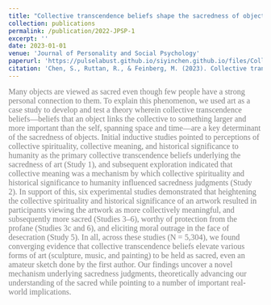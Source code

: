 ```yaml
---
title: "Collective transcendence beliefs shape the sacredness of objects: The case of art"
collection: publications
permalink: /publication/2022-JPSP-1
excerpt: ''
date: 2023-01-01
venue: 'Journal of Personality and Social Psychology'
paperurl: 'https://pulselabust.github.io/siyinchen.github.io/files/Collective Transcendence Beliefs Shape the Sacredness of Objects_ The Case of Art.pdf'
citation: 'Chen, S., Ruttan, R., & Feinberg, M. (2023). Collective transcendence beliefs shape the sacredness of objects: The case of art. <i>Journal of Personality and Social Psychology, 124(3)</i>, 521-543.'
---
```


<font color=gray size=3 face="calibri">Many objects are viewed as sacred even though few people have a strong personal connection to them. To explain this phenomenon, we used art as a case study to develop and test a theory wherein collective transcendence beliefs—beliefs that an object links the collective to something larger and more important than the self, spanning space and time—are a key determinant of the sacredness of objects. Initial inductive studies pointed to perceptions of collective spirituality, collective meaning, and historical significance to humanity as the primary collective transcendence beliefs underlying the sacredness of art (Study 1), and subsequent exploration indicated that collective meaning was a mechanism by which collective spirituality and historical significance to humanity influenced sacredness judgments (Study 2). In support of this, six experimental studies demonstrated that heightening the collective spirituality and historical significance of an artwork resulted in participants viewing the artwork as more collectively meaningful, and subsequently more sacred (Studies 3–6), worthy of protection from the profane (Studies 3c and 6), and eliciting moral outrage in the face of desecration (Study 5). In all, across these studies (N = 5,304), we found converging evidence that collective transcendence beliefs elevate various forms of art (sculpture, music, and painting) to be held as sacred, even an amateur sketch done by the first author. Our findings uncover a novel mechanism underlying sacredness judgments, theoretically advancing our understanding of the sacred while pointing to a number of important real-world implications.</font>



